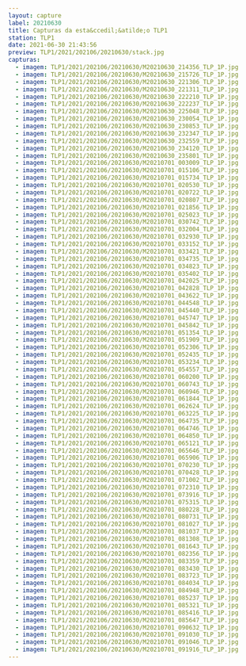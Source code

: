 ```yaml
---
layout: capture
label: 20210630
title: Capturas da esta&ccedil;&atilde;o TLP1
station: TLP1
date: 2021-06-30 21:43:56
preview: TLP1/2021/202106/20210630/stack.jpg
capturas:
  - imagem: TLP1/2021/202106/20210630/M20210630_214356_TLP_1P.jpg
  - imagem: TLP1/2021/202106/20210630/M20210630_215726_TLP_1P.jpg
  - imagem: TLP1/2021/202106/20210630/M20210630_221306_TLP_1P.jpg
  - imagem: TLP1/2021/202106/20210630/M20210630_221311_TLP_1P.jpg
  - imagem: TLP1/2021/202106/20210630/M20210630_222210_TLP_1P.jpg
  - imagem: TLP1/2021/202106/20210630/M20210630_222237_TLP_1P.jpg
  - imagem: TLP1/2021/202106/20210630/M20210630_225048_TLP_1P.jpg
  - imagem: TLP1/2021/202106/20210630/M20210630_230054_TLP_1P.jpg
  - imagem: TLP1/2021/202106/20210630/M20210630_230853_TLP_1P.jpg
  - imagem: TLP1/2021/202106/20210630/M20210630_232347_TLP_1P.jpg
  - imagem: TLP1/2021/202106/20210630/M20210630_232559_TLP_1P.jpg
  - imagem: TLP1/2021/202106/20210630/M20210630_234120_TLP_1P.jpg
  - imagem: TLP1/2021/202106/20210630/M20210630_235801_TLP_1P.jpg
  - imagem: TLP1/2021/202106/20210630/M20210701_003009_TLP_1P.jpg
  - imagem: TLP1/2021/202106/20210630/M20210701_015106_TLP_1P.jpg
  - imagem: TLP1/2021/202106/20210630/M20210701_015734_TLP_1P.jpg
  - imagem: TLP1/2021/202106/20210630/M20210701_020530_TLP_1P.jpg
  - imagem: TLP1/2021/202106/20210630/M20210701_020722_TLP_1P.jpg
  - imagem: TLP1/2021/202106/20210630/M20210701_020807_TLP_1P.jpg
  - imagem: TLP1/2021/202106/20210630/M20210701_021856_TLP_1P.jpg
  - imagem: TLP1/2021/202106/20210630/M20210701_025023_TLP_1P.jpg
  - imagem: TLP1/2021/202106/20210630/M20210701_030742_TLP_1P.jpg
  - imagem: TLP1/2021/202106/20210630/M20210701_032004_TLP_1P.jpg
  - imagem: TLP1/2021/202106/20210630/M20210701_032930_TLP_1P.jpg
  - imagem: TLP1/2021/202106/20210630/M20210701_033152_TLP_1P.jpg
  - imagem: TLP1/2021/202106/20210630/M20210701_033421_TLP_1P.jpg
  - imagem: TLP1/2021/202106/20210630/M20210701_034735_TLP_1P.jpg
  - imagem: TLP1/2021/202106/20210630/M20210701_034823_TLP_1P.jpg
  - imagem: TLP1/2021/202106/20210630/M20210701_035402_TLP_1P.jpg
  - imagem: TLP1/2021/202106/20210630/M20210701_042025_TLP_1P.jpg
  - imagem: TLP1/2021/202106/20210630/M20210701_042828_TLP_1P.jpg
  - imagem: TLP1/2021/202106/20210630/M20210701_043622_TLP_1P.jpg
  - imagem: TLP1/2021/202106/20210630/M20210701_044548_TLP_1P.jpg
  - imagem: TLP1/2021/202106/20210630/M20210701_045440_TLP_1P.jpg
  - imagem: TLP1/2021/202106/20210630/M20210701_045747_TLP_1P.jpg
  - imagem: TLP1/2021/202106/20210630/M20210701_045842_TLP_1P.jpg
  - imagem: TLP1/2021/202106/20210630/M20210701_051354_TLP_1P.jpg
  - imagem: TLP1/2021/202106/20210630/M20210701_051909_TLP_1P.jpg
  - imagem: TLP1/2021/202106/20210630/M20210701_052306_TLP_1P.jpg
  - imagem: TLP1/2021/202106/20210630/M20210701_052435_TLP_1P.jpg
  - imagem: TLP1/2021/202106/20210630/M20210701_053234_TLP_1P.jpg
  - imagem: TLP1/2021/202106/20210630/M20210701_054557_TLP_1P.jpg
  - imagem: TLP1/2021/202106/20210630/M20210701_060200_TLP_1P.jpg
  - imagem: TLP1/2021/202106/20210630/M20210701_060743_TLP_1P.jpg
  - imagem: TLP1/2021/202106/20210630/M20210701_060946_TLP_1P.jpg
  - imagem: TLP1/2021/202106/20210630/M20210701_061844_TLP_1P.jpg
  - imagem: TLP1/2021/202106/20210630/M20210701_062624_TLP_1P.jpg
  - imagem: TLP1/2021/202106/20210630/M20210701_063225_TLP_1P.jpg
  - imagem: TLP1/2021/202106/20210630/M20210701_064735_TLP_1P.jpg
  - imagem: TLP1/2021/202106/20210630/M20210701_064746_TLP_1P.jpg
  - imagem: TLP1/2021/202106/20210630/M20210701_064850_TLP_1P.jpg
  - imagem: TLP1/2021/202106/20210630/M20210701_065121_TLP_1P.jpg
  - imagem: TLP1/2021/202106/20210630/M20210701_065646_TLP_1P.jpg
  - imagem: TLP1/2021/202106/20210630/M20210701_065906_TLP_1P.jpg
  - imagem: TLP1/2021/202106/20210630/M20210701_070230_TLP_1P.jpg
  - imagem: TLP1/2021/202106/20210630/M20210701_070428_TLP_1P.jpg
  - imagem: TLP1/2021/202106/20210630/M20210701_071002_TLP_1P.jpg
  - imagem: TLP1/2021/202106/20210630/M20210701_072310_TLP_1P.jpg
  - imagem: TLP1/2021/202106/20210630/M20210701_073916_TLP_1P.jpg
  - imagem: TLP1/2021/202106/20210630/M20210701_075315_TLP_1P.jpg
  - imagem: TLP1/2021/202106/20210630/M20210701_080228_TLP_1P.jpg
  - imagem: TLP1/2021/202106/20210630/M20210701_080731_TLP_1P.jpg
  - imagem: TLP1/2021/202106/20210630/M20210701_081027_TLP_1P.jpg
  - imagem: TLP1/2021/202106/20210630/M20210701_081037_TLP_1P.jpg
  - imagem: TLP1/2021/202106/20210630/M20210701_081308_TLP_1P.jpg
  - imagem: TLP1/2021/202106/20210630/M20210701_081643_TLP_1P.jpg
  - imagem: TLP1/2021/202106/20210630/M20210701_082356_TLP_1P.jpg
  - imagem: TLP1/2021/202106/20210630/M20210701_083359_TLP_1P.jpg
  - imagem: TLP1/2021/202106/20210630/M20210701_083430_TLP_1P.jpg
  - imagem: TLP1/2021/202106/20210630/M20210701_083723_TLP_1P.jpg
  - imagem: TLP1/2021/202106/20210630/M20210701_084034_TLP_1P.jpg
  - imagem: TLP1/2021/202106/20210630/M20210701_084948_TLP_1P.jpg
  - imagem: TLP1/2021/202106/20210630/M20210701_085237_TLP_1P.jpg
  - imagem: TLP1/2021/202106/20210630/M20210701_085321_TLP_1P.jpg
  - imagem: TLP1/2021/202106/20210630/M20210701_085416_TLP_1P.jpg
  - imagem: TLP1/2021/202106/20210630/M20210701_085647_TLP_1P.jpg
  - imagem: TLP1/2021/202106/20210630/M20210701_090632_TLP_1P.jpg
  - imagem: TLP1/2021/202106/20210630/M20210701_091030_TLP_1P.jpg
  - imagem: TLP1/2021/202106/20210630/M20210701_091046_TLP_1P.jpg
  - imagem: TLP1/2021/202106/20210630/M20210701_091916_TLP_1P.jpg
---
```

